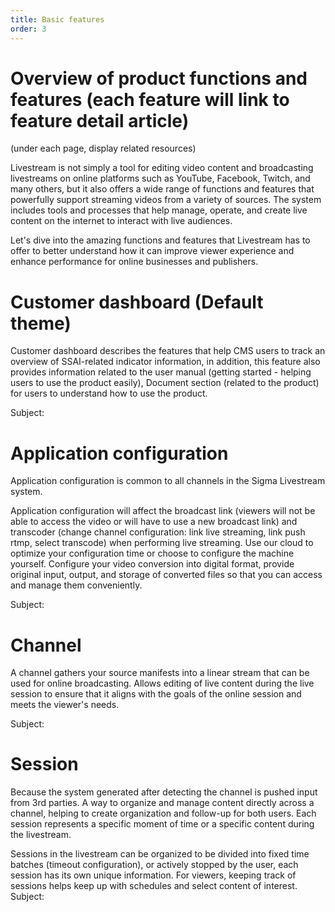 ```yaml
---
title: Basic features
order: 3
---
```


# Overview of product functions and features (each feature will link to feature detail article)

(under each page, display related resources)

Livestream is not simply a tool for editing video content and broadcasting livestreams on online platforms such as YouTube, Facebook, Twitch, and many others, but it also offers a wide range of functions and features that powerfully support streaming videos from a variety of sources.
The system includes tools and processes that help manage, operate, and create live content on the internet to interact with live audiences.

Let's dive into the amazing functions and features that Livestream has to offer to better understand how it can improve viewer experience and enhance performance for online businesses and publishers.

# Customer dashboard (Default theme)

Customer dashboard describes the features that help CMS users to track an overview of SSAI-related indicator information, in addition, this feature also provides information related to the user manual (getting started - helping users to use the product easily),  Document section (related to the product) for users to understand how to use the product.

Subject:

# Application configuration

Application configuration is common to all channels in the Sigma Livestream system.

Application configuration will affect the broadcast link (viewers will not be able to access the video or will have to use a new broadcast link) and transcoder (change channel configuration: link live streaming, link push rtmp, select transcode) when performing live streaming. Use our cloud to optimize your configuration time or choose to configure the machine yourself. Configure your video conversion into digital format, provide original input, output, and storage of converted files so that you can access and manage them conveniently.

Subject:

# Channel

A channel gathers your source manifests into a linear stream that can be used for online broadcasting. Allows editing of live content during the live session to ensure that it aligns with the goals of the online session and meets the viewer's needs.

Subject:

# Session

Because the system generated after detecting the channel is pushed input from 3rd parties. A way to organize and manage content directly across a channel, helping to create organization and follow-up for both users. Each session represents a specific moment of time or a specific content during the livestream.

Sessions in the livestream can be organized to be divided into fixed time batches (timeout configuration), or actively stopped by the user, each session has its own unique information. For viewers, keeping track of sessions helps keep up with schedules and select content of interest.
Subject:
